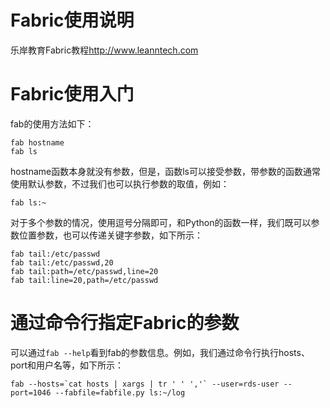 # Fabric使用说明

乐岸教育Fabric教程<http://www.leanntech.com>

# Fabric使用入门

fab的使用方法如下：

    fab hostname
    fab ls

hostname函数本身就没有参数，但是，函数ls可以接受参数，带参数的函数通常使用默认参数，不过我们也可以执行参数的取值，例如：

    fab ls:~

对于多个参数的情况，使用逗号分隔即可，和Python的函数一样，我们既可以参数位置参数，也可以传递关键字参数，如下所示：

    fab tail:/etc/passwd
    fab tail:/etc/passwd,20
    fab tail:path=/etc/passwd,line=20
    fab tail:line=20,path=/etc/passwd

# 通过命令行指定Fabric的参数

可以通过`fab --help`看到fab的参数信息。例如，我们通过命令行执行hosts、port和用户名等，如下所示：

    fab --hosts=`cat hosts | xargs | tr ' ' ','` --user=rds-user --port=1046 --fabfile=fabfile.py ls:~/log
